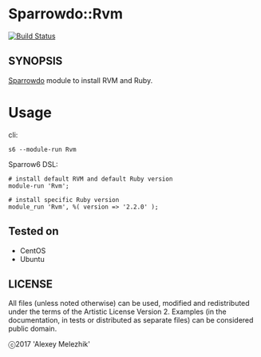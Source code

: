 # Sparrowdo::Rvm

[![Build Status](https://travis-ci.org/melezhik/perl6-sparrowdo-rvm.svg?branch=master)](https://travis-ci.org/melezhik/perl6-sparrowdo-rvm)

## SYNOPSIS

[Sparrowdo](https://github.com/melezhik/sparrowdo) module to install RVM and Ruby.

# Usage

cli:

    s6 --module-run Rvm

Sparrow6 DSL:

    # install default RVM and default Ruby version
    module-run 'Rvm';
    
    # install specific Ruby version
    module_run 'Rvm', %( version => '2.2.0' );

## Tested on

* CentOS
* Ubuntu
    
## LICENSE

All files (unless noted otherwise) can be used, modified and redistributed
under the terms of the Artistic License Version 2. Examples (in the
documentation, in tests or distributed as separate files) can be considered
public domain.

ⓒ2017 'Alexey Melezhik'
